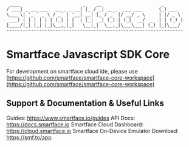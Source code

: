 
     ____                       _    __                      _       
    / ___| _ __ ___   __ _ _ __| |_ / _| __ _  ___ ___      (_) ___  
    \___ \| '_ ` _ \ / _` | '__| __| |_ / _` |/ __/ _ \     | |/ _ \ 
     ___) | | | | | | (_| | |  | |_|  _| (_| | (_|  __/  _  | | (_) |
    |____/|_| |_| |_|\__,_|_|   \__|_|  \__,_|\___\___| (_) |_|\___/ 
    -----------------------------------------------------------------

# Smartface Javascript SDK Core
For development on smartface cloud ide, please use [https://github.com/smartface/smartface-core-workspace](https://github.com/smartface/smartface-core-workspace)



## Support & Documentation & Useful Links

Guides: https://www.smartface.io/guides
API Docs: https://docs.smartface.io
Smartface Cloud Dashboard: https://cloud.smartface.io 
Smartface On-Device Emulator Download: https://smf.to/app
